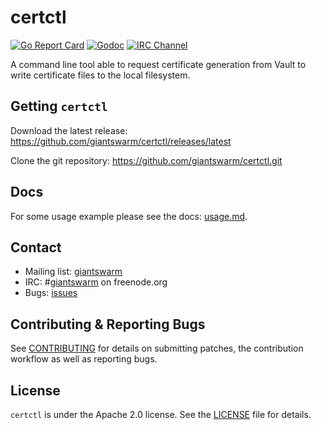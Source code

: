 # certctl

[![Go Report Card](https://goreportcard.com/badge/github.com/giantswarm/certctl)](https://goreportcard.com/report/github.com/giantswarm/certctl)
[![Godoc](https://godoc.org/github.com/giantswarm/certctl?status.svg)](http://godoc.org/github.com/giantswarm/certctl)
[![IRC Channel](https://img.shields.io/badge/irc-%23giantswarm-blue.svg)](https://kiwiirc.com/service/irc.freenode.net/#giantswarm)

A command line tool able to request certificate generation from Vault to write certificate files to the local filesystem.

## Getting `certctl`

Download the latest release: https://github.com/giantswarm/certctl/releases/latest

Clone the git repository: https://github.com/giantswarm/certctl.git

## Docs

For some usage example please see the docs: [usage.md](/docs/usage.md).

## Contact

- Mailing list: [giantswarm](https://groups.google.com/forum/!forum/giantswarm)
- IRC: #[giantswarm](irc://irc.freenode.org:6667/#giantswarm) on freenode.org
- Bugs: [issues](https://github.com/giantswarm/certctl/issues)

## Contributing & Reporting Bugs

See [CONTRIBUTING](CONTRIBUTING.md) for details on submitting patches, the contribution workflow as well as reporting bugs.

## License

`certctl` is under the Apache 2.0 license. See the [LICENSE](LICENSE) file for details.
